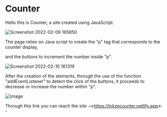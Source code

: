 # Counter
Hello this is Counter, a site created using JavaScript.

![Screenshot 2022-02-09 165850](https://user-images.githubusercontent.com/51636003/153239199-e25f8909-cd14-4380-a51e-b1ccdcfcbf96.jpg)

The page relies on Java script to create the "p" tag that corresponds to the counter display,
 
and the buttons to increment the number inside "p".

![Screenshot 2022-02-10 161319](https://user-images.githubusercontent.com/51636003/153436990-384ad591-2f71-4162-aa33-4aec61229d2f.jpg)

After the creation of the elements, through the use of the function "addEventListener" to detect the click of the buttons,
it proceeds to decrease or increase the number within "p".

![image](https://user-images.githubusercontent.com/51636003/153437986-e3ed80ca-b496-4c6d-bab8-f7bd469704b4.png)


Through this link you can reach the site
 -->https://lokzecounter.netlify.app<--

